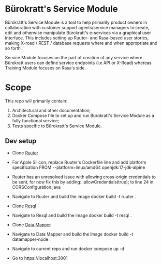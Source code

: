 # Bürokratt's Service Module

Bürokratt's Service Module is a tool to help primarily product owners in collaboration with customer support agents/service managers to create, edit and otherwise manipulate Bürokratt's e-services via a graphical user interface. This includes setting up Ruuter- and Rasa-based user stories, making X-road / REST / database requests where and when appropriate and so forth.

Service Module focuses on the part of creation of any service where Bürokratt users can define service endpoints (i.e API or X-Road) whereas Training Module focuses on Rasa's side.  

# Scope
This repo will primarily contain:

1. Architectural and other documentation;
2. Docker Compose file to set up and run Bürokratt's Service Module as a fully functional service;
3. Tests specific to Bürokratt's Service Module.

## Dev setup
* Clone [Ruuter](https://github.com/buerokratt/Ruuter)

* For Apple Silicon, replace Ruuter's Dockerfile line and add platform specification FROM --platform=linux/amd64 openjdk:17-jdk-alpine

* Ruuter has an unresolved issue with allowing cross-origin credentials to be sent, for now fix this by adding: .allowCredentials(true); to line 24 in CORSConfiguration.java

* Navigate to Ruuter and build the image docker build -t ruuter .

* Clone [Resql](https://github.com/buerokratt/Resql)

* Navigate to Resql and build the image docker build -t resql .

* Clone [Data Mapper](https://github.com/buerokratt/DataMapper)

* Navigate to Data Mapper and build the image docker build -t datamapper-node .

* Navigate to current repo and run docker compose up -d

* Go to https://localhost:3001
